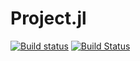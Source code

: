 # Project.jl

[![Build status](https://ci.appveyor.com/api/projects/status/7vup3ooknp269dn6?svg=true)](https://ci.appveyor.com/project/dwd31415/project-jl)
[![Build Status](https://travis-ci.org/dwd31415/Project.jl.svg?branch=master)](https://travis-ci.org/dwd31415/Project.jl)
